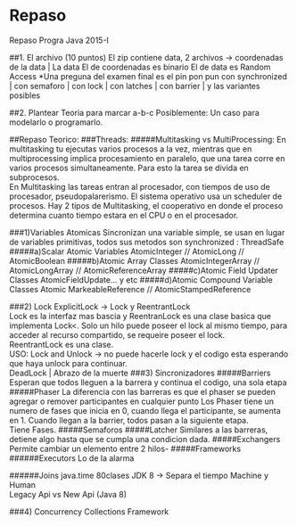 # Repaso
Repaso Progra Java 2015-I

##1. El archivo (10 puntos)
El zip contiene data, 2 archivos -> coordenadas de la data  | La data
El de coordenadas es binario
El de data es Random Access
*Una preguna del examen final es el pin pon pun con synchronized | con semaforo | con lock | con latches | con barrier
| y las variantes posibles

##2. Plantear Teoria para marcar a-b-c 
Posiblemente: Un caso para modelarlo o programarlo.



##Repaso Teorico:
###Threads:
#####Multitasking vs MultiProcessing:
En multitasking tu ejecutas varios procesos a la vez, mientras que en multiprocessing implica procesamiento en paralelo,
que una tarea corre en varios procesos simultaneamente. Para esto la tarea se divida en subprocesos.<br>
En Multitasking las tareas entran al procesador, con tiempos de uso de procesador, pseudopalarerismo. El sistema operativo
usa un scheduler de procesos. Hay 2 tipos de Multitasking, el cooperativo en donde el proceso determina cuanto tiempo estara
en el CPU o en el procesador. 

###1)Variables Atomicas
Sincronizan una variable simple, se usan en lugar de variables primitivas, todos sus metodos son
synchronized : ThreadSafe
#####a)Scalar Atomic Variables
AtomicInteger // AtomicLong // AtomicBoolean
#####b)Atomic Array Classes
AtomicIntegerArray // AtomicLongArray // AtomicReferenceArray
#####c)Atomic Field Updater Classes
AtomicFieldUpdate... y etc
#####d)Atomic Compound Variable Classes
Atomic MarkeableReference // AtomicStampedReference

###2) Lock
ExplicitLock -> Lock y ReentrantLock<br>
Lock es la interfaz mas bascia y ReentranLock es una clase basica que implementa Lock<.
Solo un hilo puede poseer el lock al mismo tiempo, para acceder al recurso compartido, se requeire poseer el lock.
<br>
ReentrantLock es una clase.<br>
USO: Lock and Unlock -> no puede hacerle lock y el codigo esta esperando que haya unlock para continuar.
<br>
DeadLock | Abrazo de la muerte
###3) Sincronizadores
#####Barriers
Esperan que todos lleguen a la barrera y continua el codigo, una sola etapa
#####Phaser
La diferencia con las barreras es que el phaser se pueden agregar o remover participantes en cualquier punto
Los Phaser tiene un numero de fases que inicia en 0, cuando llega el participante, se aumenta en 1. 
Cuando llegan a la barrier, todos pasan a la siguiente etapa.
<br>
Tiene Fases. 
#####Semaforos
#####Latcher
Similares a las barreras, detiene algo hasta que se cumpla una condicion dada.
#####Exchangers
Permite cambiar un elemento entre 2 hilos-
#####Frameworks
######Executors
Lo de la alarma

######Joins
java.time 80clases
JDK 8 -> Separa el tiempo Machine y Human
<br>
Legacy Api vs New Api (Java 8)


###4) Concurrency Collections Framework
